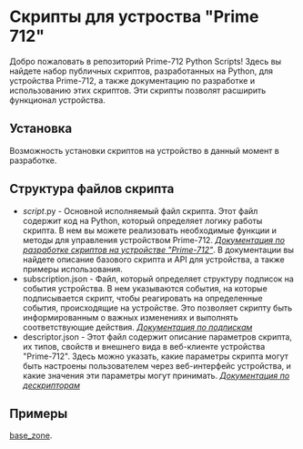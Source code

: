 # Скрипты для устроства "Prime 712"

Добро пожаловать в репозиторий Prime-712 Python Scripts! Здесь вы найдете набор публичных скриптов, разработанных на Python, для устройства Prime-712, а также документацию по разработке и использованию этих скриптов. Эти скрипты позволят расширить функционал устройства.

## Установка

Возможность установки скриптов на устройство в данный момент в разработке.

## Структура файлов скрипта

- *script*.py - Основной исполняемый файл скрипта. Этот файл содержит код на Python, который определяет логику работы скрипта. В нем вы можете реализовать необходимые функции и методы для управления устройством Prime-712. [*Документация по разработке скриптов на устройстве "Prime-712"*](script_writing.md). В документации вы найдете описание базового скрипта и API для устройства, а также примеры использования.
- subscription.json - Файл, который определяет структуру подписок на события устройства. В нем указываются события, на которые подписывается скрипт, чтобы реагировать на определенные события, происходящие на устройстве. Это позволяет скрипту быть информированным о важных изменениях и выполнять соответствующие действия. [*Документация по подпискам*](script_subscriptions.md)
- descriptor.json -  Этот файл содержит описание параметров скрипта, их типов, свойств и внешнего вида в веб-клиенте устройства "Prime-712". Здесь можно указать, какие параметры скрипта могут быть настроены пользователем через веб-интерфейс устройства, и какие значения эти параметры могут принимать. [*Документация по дескрипторам*](script_descriptor.md)

## Примеры
[base_zone](/examples/base_zone).
